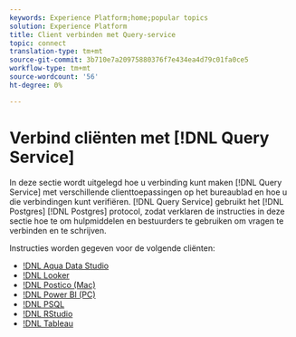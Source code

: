 ```yaml
---
keywords: Experience Platform;home;popular topics
solution: Experience Platform
title: Client verbinden met Query-service
topic: connect
translation-type: tm+mt
source-git-commit: 3b710e7a20975880376f7e434ea4d79c01fa0ce5
workflow-type: tm+mt
source-wordcount: '56'
ht-degree: 0%

---
```



# Verbind cliënten met [!DNL Query Service]

In deze sectie wordt uitgelegd hoe u verbinding kunt maken [!DNL Query Service] met verschillende clienttoepassingen op het bureaublad en hoe u die verbindingen kunt verifiëren. [!DNL Query Service] gebruikt het [!DNL Postgres] [!DNL Postgres] protocol, zodat verklaren de instructies in deze sectie hoe te om hulpmiddelen en bestuurders te gebruiken om vragen te verbinden en te schrijven.

Instructies worden gegeven voor de volgende cliënten:

- [!DNL Aqua Data Studio](./aqua-data-studio.md)
- [!DNL Looker](./looker.md)
- [!DNL Postico (Mac)](./postico.md)
- [!DNL Power BI (PC)](./power-bi.md)
- [!DNL PSQL](./psql.md)
- [!DNL RStudio](./rstudio.md)
- [!DNL Tableau](./tableau.md)
